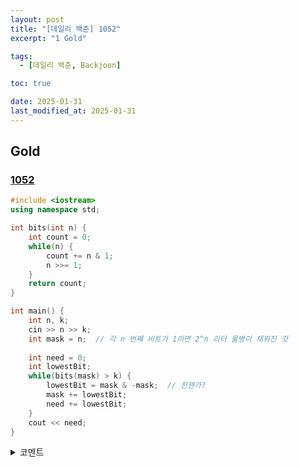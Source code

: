 ```yaml
---
layout: post
title: "[데일리 백준] 1052"
excerpt: "1 Gold"

tags:
  - [데일리 백준, Backjoon]

toc: true

date: 2025-01-31
last_modified_at: 2025-01-31
---
```

## Gold
### [1052][def]

```c++
#include <iostream>
using namespace std;

int bits(int n) {
    int count = 0;
    while(n) {
        count += n & 1;
        n >>= 1;
    }
    return count;
}

int main() {
    int n, k;
    cin >> n >> k;
    int mask = n;  // 각 n 번째 비트가 1이면 2^n 리터 물병이 채워진 것
    
    int need = 0;
    int lowestBit;
    while(bits(mask) > k) {
        lowestBit = mask & -mask;  // 천잰가?
        mask += lowestBit;
        need += lowestBit;
    }
    cout << need;
}
```

<details>
<summary>코멘트</summary>
<div markdown="1">

- 그리디 알고리즘

- 매우 매우 참신하고 기발한 문제!  
만들어지는 물병은 2^n 리터임을 잘 이용하는 문제이다.  

- 추가로 `a & -a`는 `a`의 가장 오른쪽 비트만을 마스킹하는 트릭 !!  
아주 섹시한 연산인 듯 하다.  

</div>
</details>

[def]: https://www.acmicpc.net/problem/1052